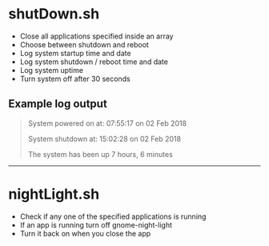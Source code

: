 <h1>shutDown.sh</h1>

<ul>
  <li>Close all applications specified inside an array</li>
  <li>Choose between shutdown and reboot</li>
  <li>Log system startup time and date</li>
  <li>Log system shutdown / reboot time and date</li>
  <li>Log system uptime</li>
  <li>Turn system off after 30 seconds</li>
</ul>

<h2>Example log output</h2>
<blockquote>
<p>System powered on at: 07:55:17 on 02 Feb 2018</p>
<p>System shutdown at: 15:02:28 on 02 Feb 2018</p>
<p>The system has been up 7 hours, 6 minutes</p>
</blockquote>

<hr>

<h1>nightLight.sh</h1>

<ul>
  <li>Check if any one of the specified applications is running</li>
  <li>If an app is running turn off gnome-night-light</li>
  <li>Turn it back on when you close the app</li>
</ul>
